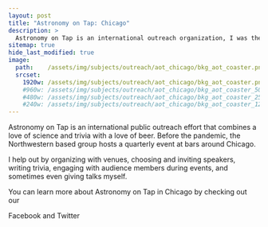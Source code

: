 ```yaml
---
layout: post
title: "Astronomy on Tap: Chicago"
description: >
  Astronomy on Tap is an international outreach organization, I was the leader of the Chicago chapter!
sitemap: true
hide_last_modified: true
image:
  path:    /assets/img/subjects/outreach/aot_chicago/bkg_aot_coaster.png
  srcset:
    1920w: /assets/img/subjects/outreach/aot_chicago/bkg_aot_coaster.png
    #960w: /assets/img/subjects/outreach/aot_chicago/bkg_aot_coaster_50.png
    #480w: /assets/img/subjects/outreach/aot_chicago/bkg_aot_coaster_25.png
    #240w: /assets/img/subjects/outreach/aot_chicago/bkg_aot_coaster_125.png
---
```


Astronomy on Tap is an international public outreach effort that combines a love of science and trivia with a love of beer. Before the pandemic, the Northwestern based group hosts a quarterly event at bars around Chicago.

I help out by organizing with venues, choosing and inviting speakers, writing trivia, engaging with audience members during events, and sometimes even giving talks myself.

You can learn more about Astronomy on Tap in Chicago by checking out our

Facebook and Twitter